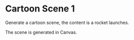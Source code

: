 # Cartoon Scene 1

Generate a cartoon scene,
the content is a rocket launches.

The scene is generated in Canvas.

